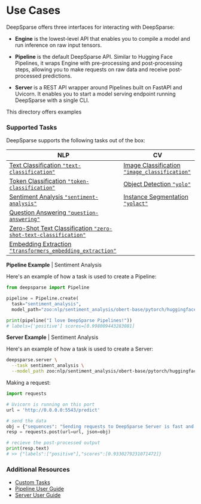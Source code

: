 # Use Cases

DeepSparse offers three interfaces for interacting with DeepSparse:

- **Engine** is the lowest-level API that enables you to compile a model and run inference on raw input tensors.

- **Pipeline** is the default DeepSparse API. Similar to Hugging Face Pipelines, it wraps Engine with pre-processing and post-processing steps, allowing you to make requests on raw data and receive post-processed predictions.

- **Server** is a REST API wrapper around Pipelines built on FastAPI and Uvicorn. It enables you to start a model serving endpoint running DeepSparse with a single CLI.

This directory offers examples 

### Supported Tasks

DeepSparse supports the following tasks out of the box:

|          NLP          |            CV             |
|-----------------------|---------------------------|
| [Text Classification `"text-classification"`](use-cases/nlp/text-classification.md)     | [Image Classification `"image_classification"`](use-cases/cv/image-classification.md)     |
| [Token Classification `"token-classification"`](use-cases/nlp/token-classification.md)  | [Object Detection `"yolo"`](use-cases/cv/object-detection-yolov5.md)    |
| [Sentiment Analysis `"sentiment-analysis"`](use-cases/nlp/sentiment-analysis.md)        | [Instance Segmentation `"yolact"`](image-segmentation-yolact.md)        |
| [Question Answering `"question-answering"`](use-cases/nlp/question-answering.md)        |                                                                         |
| [Zero-Shot Text Classification `"zero-shot-text-classification"`](use-cases/nlp/zero-shot-text-classification.md) |                                               |
| [Embedding Extraction `"transformers_embedding_extraction"`](use-cases/nlp/transformers-embedding-extraction.md) |                                               |

**Pipeline Example** | Sentiment Analysis

Here's an example of how a task is used to create a Pipeline:

```python
from deepsparse import Pipeline

pipeline = Pipeline.create(
  task="sentiment_analysis",
  model_path="zoo:nlp/sentiment_analysis/obert-base/pytorch/huggingface/sst2/pruned90_quant-none")

print(pipeline("I love DeepSparse Pipelines!"))
# labels=['positive'] scores=[0.998009443283081]
```

**Server Example** | Sentiment Analysis

Here's an example of how a task is used to create a Server:

```bash
deepsparse.server \
  --task sentiment_analysis \
  --model_path zoo:nlp/sentiment_analysis/obert-base/pytorch/huggingface/sst2/pruned90_quant-none
```

Making a request:

```python
import requests

# Uvicorn is running on this port
url = 'http://0.0.0.0:5543/predict'

# send the data
obj = {"sequences": "Sending requests to DeepSparse Server is fast and easy!"}
resp = requests.post(url=url, json=obj)

# recieve the post-processed output
print(resp.text)
# >> {"labels":["positive"],"scores":[0.9330279231071472]}
```

### Additional Resources

- [Custom Tasks](../user-guide/deepsparse-pipelines.md#custom-use-case)
- [Pipeline User Guide](../user-guide/deepsparse-pipelines.md)
- [Server User Guide](../user-guide/deepsparse-server.md)
